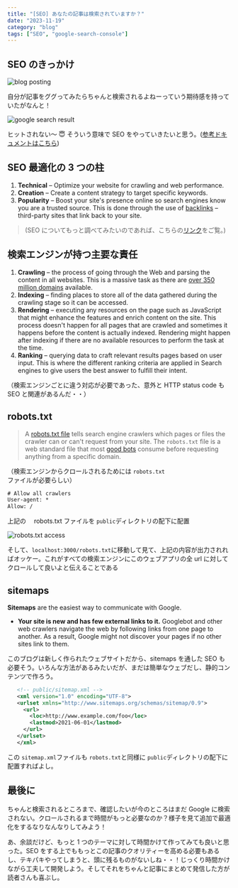 ```yaml
---
title: "[SEO] あなたの記事は検索されていますか？"
date: "2023-11-19"
category: "blog"
tags: ["SEO", "google-search-console"]
---
```


## SEO のきっかけ

![blog posting](/images/posts/blog-posting.png)

自分が記事をググってみたらちゃんと検索されるよねーっていう期待感を持っていたがなんと！

![google search result](/images/posts/google-search.png)

ヒットされない〜 😇 そういう意味で SEO をやっていきたいと思う。([参考ドキュメントはこちら](https://nextjs.org/learn-pages-router/seo/introduction-to-seo))

## SEO 最適化の 3 つの柱

1. **Technical** – Optimize your website for crawling and web performance.
2. **Creation** – Create a content strategy to target specific keywords.
3. **Popularity** – Boost your site's presence online so search engines know you are a trusted source. This is done through the use of [backlinks](https://moz.com/learn/seo/backlinks) – third-party sites that link back to your site.

> (SEO についてもっと調べてみたいのであれば、こちらの[リンク](https://learningseo.io/)をご覧。)

## 検索エンジンが持つ主要な責任

1. **Crawling** – the process of going through the Web and parsing the content in all websites. This is a massive task as there are [over 350 million domains](https://www.businesswire.com/news/home/20200528005832/en/Internet-Grows-to-366.8-Million-Domain-Name-Registrations-at-the-End-of-the-First-Quarter-of-2020) available.
2. **Indexing** – finding places to store all of the data gathered during the crawling stage so it can be accessed.
3. **Rendering** – executing any resources on the page such as JavaScript that might enhance the features and enrich content on the site. This process doesn't happen for all pages that are crawled and sometimes it happens before the content is actually indexed. Rendering might happen after indexing if there are no available resources to perform the task at the time.
4. **Ranking** – querying data to craft relevant results pages based on user input. This is where the different ranking criteria are applied in Search engines to give users the best answer to fulfill their intent.

（検索エンジンごとに違う対応が必要であった、意外と HTTP status code も SEO と関連があるんだ・・）

## robots.txt

> A [robots.txt file](https://developers.google.com/search/docs/advanced/robots/intro) tells search engine crawlers which pages or files the crawler can or can't request from your site. The `robots.txt` file is a web standard file that most [good bots](https://www.cloudflare.com/learning/bots/how-to-manage-good-bots) consume before requesting anything from a specific domain.

（検索エンジンからクロールされるためには `robots.txt`ファイルが必要らしい）

```txt
# Allow all crawlers
User-agent: *
Allow: /
```

上記の　 robots.txt ファイルを `public`ディレクトリの配下に配置

![robots.txt access](/images/posts/robots-file.png)

そして、`localhost:3000/robots.txt`に移動して見て、上記の内容が出力されればオッケー。これがすべての検索エンジンにこのウェブアプリの全 url に対してクロールして良いよと伝えることである

## sitemaps

**Sitemaps** are the easiest way to communicate with Google.

- **Your site is new and has few external links to it.** Googlebot and other web crawlers navigate the web by following links from one page to another. As a result, Google might not discover your pages if no other sites link to them.

このブログは新しく作られたウェブサイトだから、sitemaps を通した SEO も必要そう。いろんな方法があるみたいだが、まだは簡単なウェブだし、静的コンテンツで作ろう。

```xml
   <!-- public/sitemap.xml -->
   <xml version="1.0" encoding="UTF-8">
   <urlset xmlns="http://www.sitemaps.org/schemas/sitemap/0.9">
     <url>
       <loc>http://www.example.com/foo</loc>
       <lastmod>2021-06-01</lastmod>
     </url>
   </urlset>
   </xml>
```

この `sitemap.xml`ファイルも `robots.txt`と同様に `public`ディレクトリの配下に配置すればよし。

## 最後に

ちゃんと検索されるところまで、確認したいが今のところはまだ Google に検索されない。クロールされるまで時間がもっと必要なのか？様子を見て追加で最適化をするなりなんなりしてみよう！

あ、余談だけど、もっと 1 つのテーマに対して時間かけて作ってみても良いと思った。SEO をする上でももっとこの記事のクオリティーを高める必要もあるし、テキパキやってしまうと、頭に残るものがないしね・・！じっくり時間かけながら工夫して開発しよう。そしてそれをちゃんと記事にまとめて発信した方が読者さんも喜ぶし。
